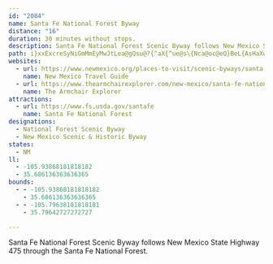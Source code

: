 ```yaml
---
id: "2084"
name: Santa Fe National Forest Byway
distance: "16"
duration: 30 minutes without stops.
description: Santa Fe National Forest Scenic Byway follows New Mexico State Highway 475 through the Santa Fe National Forest.
path: i}xxExcreSyNiGmMmEyMwJtLea@gQsu@?{^aX{^ue@s\{Nca@oc@eQ}BeL{AsHaXwU}g@rLuLyEpCmSkJuu@hA{^iAq\{E_OpCo\zEwe@aHaq@nCmc@iZiZ_aAuLs\cHqCsL}NqCxEgQwUiJgQkJmS??mJ}NyEiAiZbHeQ?mJ_XfAaX{NyEjJaXqCkJ`H{EeQaq@eQ}NdQwUiZwUmJkJ{NfZiZ
websites:
  - url: https://www.newmexico.org/places-to-visit/scenic-byways/santa-fe-national-forest/
    name: New Mexico Travel Guide
  - url: https://www.thearmchairexplorer.com/new-mexico/santa-fe-national-forest-scenic-byway.php
    name: The Armchair Explorer
attractions:
  - url: https://www.fs.usda.gov/santafe
    name: Santa Fe National Forest
designations:
  - National Forest Scenic Byway
  - New Mexico Scenic & Historic Byway
states:
  - NM
ll:
  - -105.93868181818182
  - 35.686136363636365
bounds:
  - - -105.93868181818182
    - 35.686136363636365
  - - -105.79638181818181
    - 35.79642727272727

---
```


Santa Fe National Forest Scenic Byway follows New Mexico State Highway 475 through the Santa Fe National Forest.
